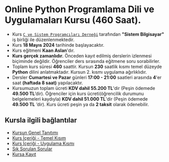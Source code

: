 # Online Python Programlama Dili ve Uygulamaları Kursu (460 Saat).

+ Kurs [`C ve Sistem Programcıları Derneği`](http://www.csystem.org/) tarafından __"Sistem Bilgisayar"__ iş birliği ile düzenlenmektedir.
+ Kurs __18 Mayıs 2024__ tarihinde başlayacaktır.
+ Kurs eğitmeni __Kaan Aslan__'dır.
+ __Kurs gerçek zamanlıdır.__ Önceden kayıt edilmiş derslerin izlenmesi biçiminde değildir. Öğrenciler ders sırasında eğitmene soru sorabilirler.
+ Toplam kurs süresi __460__ saattir. Kursun __230__ saatlik kısmı temel düzeyde __Python__ dilini anlatmaktadır. Kursun 2. kısmı uygulama ağırlıklıdır.
+ Dersler __Cumartesi ve Pazar__ günleri __17:00 - 21:00__ saatleri arasında __4__'er saat __(haftada 8 saat)__ yapılacaktır. 
+ Kursumuzun toplam ücreti __KDV dahil 55.200 TL__'dir (Peşin ödemede __49.500 TL__’dir). Öğrenciler için kurs ücreti(öğrencilik durumunu belgelemeleri kaydıyla) __KDV dahil 51.000 TL__'dir (Peşin ödemede __49.500 TL__ ’dir). Kurs ücreti peşin ya da __2 taksit__ olarak ödenebilir.

## Kursla ilgili bağlantılar
+ [Kursun Genel Tanıtımı](https://github.com/CSD-1993/Online-Python-Programlama-Dili-ve-Uygulamalari---18-Mayis-2024/blob/main/_kurs_tanitimi.md
)
+ [Kurs İçeriği - Temel Kısım](https://github.com/CSD-1993/Online-Python-Programlama-Dili-ve-Uygulamalari---18-Mayis-2024/blob/main/kurs_icerigi_temel_kisim.md)
+ [Kurs İçeriği - Uygulama Kısmı](https://github.com/CSD-1993/Online-Python-Programlama-Dili-ve-Uygulamalari---18-Mayis-2024/blob/main/kurs_icerigi_uygulama.md)
+ [Sık Sorulan Sorular](https://github.com/CSD-1993/Online-Python-Programlama-Dili-ve-Uygulamalari---18-Mayis-2024/blob/main/sss.md)
+ [Kursa Kayıt](https://us02web.zoom.us/meeting/register/tZMtfuuurDktHtM366iqSdL668-zoBFLGmdx#/registration)

